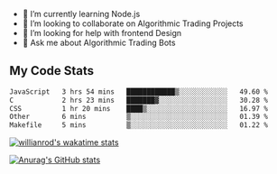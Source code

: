 
- 🌱 I’m currently learning Node.js
- 👯 I’m looking to collaborate on Algorithmic Trading Projects
- 🤔 I’m looking for help with frontend Design
- 💬 Ask me about Algorithmic Trading Bots 

## My Code Stats

<!--START_SECTION:waka-->

```txt
JavaScript   3 hrs 54 mins   ████████████▒░░░░░░░░░░░░   49.60 %
C            2 hrs 23 mins   ███████▓░░░░░░░░░░░░░░░░░   30.28 %
CSS          1 hr 20 mins    ████▒░░░░░░░░░░░░░░░░░░░░   16.97 %
Other        6 mins          ▒░░░░░░░░░░░░░░░░░░░░░░░░   01.39 %
Makefile     5 mins          ▒░░░░░░░░░░░░░░░░░░░░░░░░   01.22 %
```

<!--END_SECTION:waka-->

[![willianrod's wakatime stats](https://github-readme-stats.vercel.app/api/wakatime?username=holdandup&layout=compact&theme=react&custom_title=Wakatime%20All%20Time%20Stats&langs_count=8)](https://github.com/anuraghazra/github-readme-stats)

[![Anurag's GitHub stats](https://github-readme-stats.vercel.app/api?username=Kevinbarrero)](https://github.com/anuraghazra/github-readme-stats)




